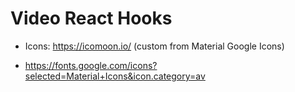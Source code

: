 # Video React Hooks

-   Icons: https://icomoon.io/ (custom from Material Google Icons)

-   https://fonts.google.com/icons?selected=Material+Icons&icon.category=av

